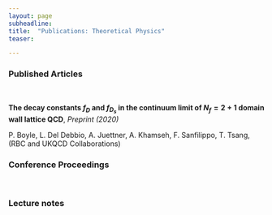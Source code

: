 ```yaml
---
layout: page
subheadline:
title:  "Publications: Theoretical Physics"
teaser: 

---
```

<h3>Published Articles</h3><br/>

<strong>The decay constants $f_D$ and $f_{D_s}$ in the continuum limit of $N_f = 2 + 1$ domain wall lattice QCD</strong>, <em>Preprint (2020)</em>

P. Boyle, L. Del Debbio, A. Juettner, A. Khamseh, F. Sanfilippo, T. Tsang, (RBC and UKQCD Collaborations)

<h3>Conference Proceedings</h3><br/>

<h3>Lecture notes</h3><br/>